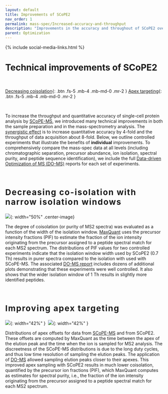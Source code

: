 ```yaml
---
layout: default
title: Improvements of SCoPE2
nav_order: 1
permalink: mass-spec/Increased-accuracy-and-throughput
description: "Improvements in the accuracy and throughout of SCoPE2 over SCoPE-MS"
parent: Optimization
---
```

{% include social-media-links.html %}

# Technical improvements of SCoPE2

&nbsp;

[Decreasing coisolation]({{site.baseurl}}#decreasing-coisolation){: .btn .fs-5 .mb-4 .mb-md-0 .mr-2 }
[Apex targeting]({{site.baseurl}}#Apex-targetting){: .btn .fs-5 .mb-4 .mb-md-0 .mr-2 }
<!--
[Sample preparation]({{site.baseurl}}#single-cell-sample-preparation){: .btn .fs-5 .mb-4 .mb-md-0 .mr-2 }
-->

&nbsp;

To increase the throughput and quantitative accuracy of single-cell protein analysis by [SCoPE-MS](https://doi.org/10.1101/102681), we introduced many technical improvements in both the sample preparation and in the mass-spectrometry analysis. The [synergistic effect](https://www.biorxiv.org/content/biorxiv/early/2019/12/05/665307/T1.medium.gif) is to increase quantitative accuracy by 4-fold and the throughput of data acquisition about 8-fold. Below, we outline controlled experiments that illustrate the benefits of **individual** improvements. To comprehensively compare the mass-spec data at all levels (including chromatographic separation, precursor abundance, ion isolation, spectral purity, and peptide sequence identification), we include the full [Data-driven Optimization of MS (DO-MS)](https://do-ms.slavovlab.net) reports for each set of experiments. 

&nbsp;


<h2 style="letter-spacing: 2px; font-size: 26px;" id="decreasing-coisolation" >Decreasing co-isolation with narrow isolation windows</h2>

![]({{site.baseurl}}Figures/SCoPE2_Purity_of_MS2_Spectra.png){: width="50%" .center-image}



The degree of coisolation (or purity of MS2 spectra) was evaluated as a function of the width of the isolation window. [MaxQuant](https://www.maxquant.org/) uses the precursor intensity fractions (PIF) to estimate the fraction of the ion intensity originating from the precursor assigned to a peptide spectral match for each MS2 spectrum. The distributions of PIF values for two controlled experiments indicate that the isolation window width used by SCoPE2 (0.7 Th) results in purer spectra compared to the isolation with used with SCoPE-MS. The associated [DO-MS report]({{site.baseurl}}DO-MS_Reports/DO-MS_Report_MS2_isolation_window.html) includes dozens of additional plots demonstrating that these  experiments were well controlled. It also shows that the wider isolation window of 1 Th results in slightly more identified peptides.



&nbsp;

<h2 style="letter-spacing: 2px; font-size: 26px;" id="Apex-targeting" >Improving apex targeting</h2>

![]({{site.baseurl}}Figures/SCoPE-MS__SCoPE2__Apex-offsets.png){: width="42%" }&nbsp;&nbsp;![]({{site.baseurl}}Figures/SCoPE-MS__SCoPE2__PIF.png){: width="42%" }

Distributions of apex offsets for data from [SCoPE-MS](http://scope.slavovlab.net) and from SCoPE2. These offsets are computed by MaxQuant as the time between the apex of the elution peak and the time when the ion is sampled for MS2 analysis. The discreetness of the SCoPE-MS distributions is due to the long duty cycles, and thus low time resolution of sampling the elution peaks. The application of [DO-MS](http://do-ms.slavovlab.net) allowed sampling elution peaks closer to their apexes. This improved apex sampling with SCoPE2 results in much lower coisolation, quantified by the precursor ion fractions (PIF), which MaxQuant computes as estimates for spectral purity, i.e., the fraction of the ion intensity originating from the precursor assigned to a peptide spectral match for each MS2 spectrum.

&nbsp;



<!--
<h2 style="letter-spacing: 2px; font-size: 26px;" id="single-cell-sample-preparation" >Apex </h2>

-->





&nbsp;

&nbsp;  

&nbsp;

&nbsp;  

&nbsp;

&nbsp;

&nbsp;

&nbsp;

&nbsp;

&nbsp;

&nbsp;

&nbsp;

&nbsp;

&nbsp;

&nbsp;

&nbsp;

&nbsp;

&nbsp;

&nbsp;
